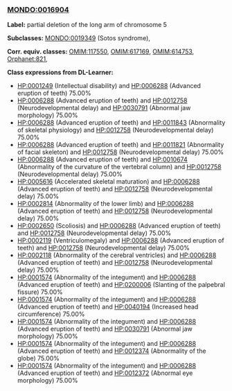 
### [MONDO:0016904](http://purl.obolibrary.org/obo/MONDO_0016904)
**Label:** partial deletion of the long arm of chromosome 5

**Subclasses:** [MONDO:0019349](http://purl.obolibrary.org/obo/MONDO_0019349) (Sotos syndrome), 

**Corr. equiv. classes:** [OMIM:117550](http://purl.obolibrary.org/obo/OMIM_117550), [OMIM:617169](http://purl.obolibrary.org/obo/OMIM_617169), [OMIM:614753](http://purl.obolibrary.org/obo/OMIM_614753), [Orphanet:821](http://www.orpha.net/ORDO/Orphanet_821), 

**Class expressions from DL-Learner:**

- [HP:0001249](http://purl.obolibrary.org/obo/HP_0001249) (Intellectual disability) and [HP:0006288](http://purl.obolibrary.org/obo/HP_0006288) (Advanced eruption of teeth) 75.00%
- [HP:0006288](http://purl.obolibrary.org/obo/HP_0006288) (Advanced eruption of teeth) and [HP:0012758](http://purl.obolibrary.org/obo/HP_0012758) (Neurodevelopmental delay) and [HP:0030791](http://purl.obolibrary.org/obo/HP_0030791) (Abnormal jaw morphology) 75.00%
- [HP:0006288](http://purl.obolibrary.org/obo/HP_0006288) (Advanced eruption of teeth) and [HP:0011843](http://purl.obolibrary.org/obo/HP_0011843) (Abnormality of skeletal physiology) and [HP:0012758](http://purl.obolibrary.org/obo/HP_0012758) (Neurodevelopmental delay) 75.00%
- [HP:0006288](http://purl.obolibrary.org/obo/HP_0006288) (Advanced eruption of teeth) and [HP:0011821](http://purl.obolibrary.org/obo/HP_0011821) (Abnormality of facial skeleton) and [HP:0012758](http://purl.obolibrary.org/obo/HP_0012758) (Neurodevelopmental delay) 75.00%
- [HP:0006288](http://purl.obolibrary.org/obo/HP_0006288) (Advanced eruption of teeth) and [HP:0010674](http://purl.obolibrary.org/obo/HP_0010674) (Abnormality of the curvature of the vertebral column) and [HP:0012758](http://purl.obolibrary.org/obo/HP_0012758) (Neurodevelopmental delay) 75.00%
- [HP:0005616](http://purl.obolibrary.org/obo/HP_0005616) (Accelerated skeletal maturation) and [HP:0006288](http://purl.obolibrary.org/obo/HP_0006288) (Advanced eruption of teeth) and [HP:0012758](http://purl.obolibrary.org/obo/HP_0012758) (Neurodevelopmental delay) 75.00%
- [HP:0002814](http://purl.obolibrary.org/obo/HP_0002814) (Abnormality of the lower limb) and [HP:0006288](http://purl.obolibrary.org/obo/HP_0006288) (Advanced eruption of teeth) and [HP:0012758](http://purl.obolibrary.org/obo/HP_0012758) (Neurodevelopmental delay) 75.00%
- [HP:0002650](http://purl.obolibrary.org/obo/HP_0002650) (Scoliosis) and [HP:0006288](http://purl.obolibrary.org/obo/HP_0006288) (Advanced eruption of teeth) and [HP:0012758](http://purl.obolibrary.org/obo/HP_0012758) (Neurodevelopmental delay) 75.00%
- [HP:0002119](http://purl.obolibrary.org/obo/HP_0002119) (Ventriculomegaly) and [HP:0006288](http://purl.obolibrary.org/obo/HP_0006288) (Advanced eruption of teeth) and [HP:0012758](http://purl.obolibrary.org/obo/HP_0012758) (Neurodevelopmental delay) 75.00%
- [HP:0002118](http://purl.obolibrary.org/obo/HP_0002118) (Abnormality of the cerebral ventricles) and [HP:0006288](http://purl.obolibrary.org/obo/HP_0006288) (Advanced eruption of teeth) and [HP:0012758](http://purl.obolibrary.org/obo/HP_0012758) (Neurodevelopmental delay) 75.00%
- [HP:0001574](http://purl.obolibrary.org/obo/HP_0001574) (Abnormality of the integument) and [HP:0006288](http://purl.obolibrary.org/obo/HP_0006288) (Advanced eruption of teeth) and [HP:0200006](http://purl.obolibrary.org/obo/HP_0200006) (Slanting of the palpebral fissure) 75.00%
- [HP:0001574](http://purl.obolibrary.org/obo/HP_0001574) (Abnormality of the integument) and [HP:0006288](http://purl.obolibrary.org/obo/HP_0006288) (Advanced eruption of teeth) and [HP:0040194](http://purl.obolibrary.org/obo/HP_0040194) (Increased head circumference) 75.00%
- [HP:0001574](http://purl.obolibrary.org/obo/HP_0001574) (Abnormality of the integument) and [HP:0006288](http://purl.obolibrary.org/obo/HP_0006288) (Advanced eruption of teeth) and [HP:0030791](http://purl.obolibrary.org/obo/HP_0030791) (Abnormal jaw morphology) 75.00%
- [HP:0001574](http://purl.obolibrary.org/obo/HP_0001574) (Abnormality of the integument) and [HP:0006288](http://purl.obolibrary.org/obo/HP_0006288) (Advanced eruption of teeth) and [HP:0012374](http://purl.obolibrary.org/obo/HP_0012374) (Abnormality of the globe) 75.00%
- [HP:0001574](http://purl.obolibrary.org/obo/HP_0001574) (Abnormality of the integument) and [HP:0006288](http://purl.obolibrary.org/obo/HP_0006288) (Advanced eruption of teeth) and [HP:0012372](http://purl.obolibrary.org/obo/HP_0012372) (Abnormal eye morphology) 75.00%



